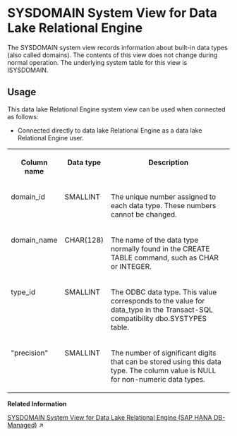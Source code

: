 <!-- loio3be7fe0b6c5f10149f74d1df7300ba44 -->

# SYSDOMAIN System View for Data Lake Relational Engine

The SYSDOMAIN system view records information about built-in data types \(also called domains\). The contents of this view does not change during normal operation. The underlying system table for this view is ISYSDOMAIN.



<a name="loio3be7fe0b6c5f10149f74d1df7300ba44__section_bg3_c2q_b4b"/>

## Usage

This data lake Relational Engine system view can be used when connected as follows:

-   Connected directly to data lake Relational Engine as a data lake Relational Engine user.




<table>
<tr>
<th valign="top">

Column name

</th>
<th valign="top">

Data type

</th>
<th valign="top">

Description

</th>
</tr>
<tr>
<td valign="top">

domain\_id

</td>
<td valign="top">

SMALLINT

</td>
<td valign="top">

The unique number assigned to each data type. These numbers cannot be changed.

</td>
</tr>
<tr>
<td valign="top">

domain\_name

</td>
<td valign="top">

CHAR\(128\)

</td>
<td valign="top">

The name of the data type normally found in the CREATE TABLE command, such as CHAR or INTEGER.

</td>
</tr>
<tr>
<td valign="top">

type\_id

</td>
<td valign="top">

SMALLINT

</td>
<td valign="top">

The ODBC data type. This value corresponds to the value for data\_type in the Transact-SQL compatibility dbo.SYSTYPES table.

</td>
</tr>
<tr>
<td valign="top">

"precision"

</td>
<td valign="top">

SMALLINT

</td>
<td valign="top">

The number of significant digits that can be stored using this data type. The column value is NULL for non-numeric data types.

</td>
</tr>
</table>

**Related Information**  


[SYSDOMAIN System View for Data Lake Relational Engine (SAP HANA DB-Managed)](https://help.sap.com/viewer/a898e08b84f21015969fa437e89860c8/2024_1_QRC/en-US/6fc892a4edc44df8a31252f36cb1c8d9.html "The SYSDOMAIN system view records information about built-in data types (also called domains). The contents of this view does not change during normal operation. The underlying system table for this view is ISYSDOMAIN.") :arrow_upper_right:

